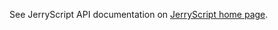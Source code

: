 See JerryScript API documentation on [JerryScript home page](https://samsung.github.io/jerryscript/API/).